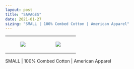 ```yaml
---
layout: post
title: "SAVAGES"
date: 2021-01-27
sizing: "SMALL | 100% Combed Cotton | American Apparel"
---
```




<table style="width:100%;"><tr><td style="vertical-align:top;">
      <figure class="tmblr-full" data-orig-height="2048" data-orig-width="1365" data-orig-src="https://concertshirts.netlify.app/shirts/0160/0160-01.jpg"><img src="https://64.media.tumblr.com/84c9bccbd396d61c6c1f7a27c210229b/c7ff0ec9b152a749-c7/s540x810/888a1f996f12b9b375847e67d983fb7f136dcd1c.jpg" data-orig-height="2048" data-orig-width="1365" data-orig-src="https://concertshirts.netlify.app/shirts/0160/0160-01.jpg"/></figure></td>
    <td style="vertical-align:top;">
      <figure class="tmblr-full" data-orig-height="2048" data-orig-width="1365" data-orig-src="https://concertshirts.netlify.app/shirts/0160/0160-02.jpg"><img src="https://64.media.tumblr.com/48f429a59f9c65a16854d2386ac7fe22/c7ff0ec9b152a749-78/s540x810/d1e6fae64f72c595b63c8b61b3cd2e0f13ddff9e.jpg" data-orig-height="2048" data-orig-width="1365" data-orig-src="https://concertshirts.netlify.app/shirts/0160/0160-02.jpg"/></figure></td>
  </tr></table><p>
  SMALL | 100% Combed Cotton | American Apparel
</p>
